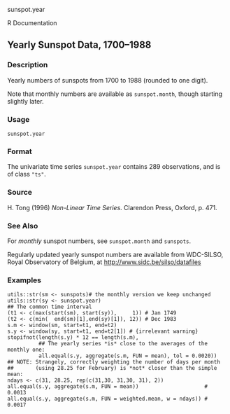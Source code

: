 sunspot.year

R Documentation

## Yearly Sunspot Data, 1700–1988

### Description

Yearly numbers of sunspots from 1700 to 1988 (rounded to one digit).

Note that monthly numbers are available as `sunspot.month`, though starting
slightly later.

### Usage

    
    sunspot.year

### Format

The univariate time series `sunspot.year` contains 289 observations, and is of
class `"ts"`.

### Source

H. Tong (1996) _Non-Linear Time Series_. Clarendon Press, Oxford, p. 471.

### See Also

For _monthly_ sunspot numbers, see `sunspot.month` and `sunspots`.

Regularly updated yearly sunspot numbers are available from WDC-SILSO, Royal
Observatory of Belgium, at <http://www.sidc.be/silso/datafiles>

### Examples

    
    utils::str(sm <- sunspots)# the monthly version we keep unchanged
    utils::str(sy <- sunspot.year)
    ## The common time interval
    (t1 <- c(max(start(sm), start(sy)),     1)) # Jan 1749
    (t2 <- c(min(  end(sm)[1],end(sy)[1]), 12)) # Dec 1983
    s.m <- window(sm, start=t1, end=t2)
    s.y <- window(sy, start=t1, end=t2[1]) # {irrelevant warning}
    stopifnot(length(s.y) * 12 == length(s.m),
              ## The yearly series *is* close to the averages of the monthly one:
              all.equal(s.y, aggregate(s.m, FUN = mean), tol = 0.0020))
    ## NOTE: Strangely, correctly weighting the number of days per month
    ##       (using 28.25 for February) is *not* closer than the simple mean:
    ndays <- c(31, 28.25, rep(c(31,30, 31,30, 31), 2))
    all.equal(s.y, aggregate(s.m, FUN = mean))                     # 0.0013
    all.equal(s.y, aggregate(s.m, FUN = weighted.mean, w = ndays)) # 0.0017

